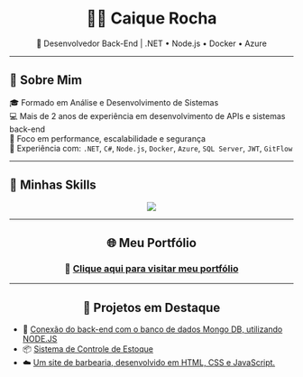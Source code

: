 <!-- HEADER COM NOME E TÍTULO -->
<h1 align="center">👨‍💻 Caique Rocha</h1>
<p align="center">🚀 Desenvolvedor Back-End | .NET • Node.js • Docker • Azure</p>

---

## 🧾 Sobre Mim

🎓 Formado em Análise e Desenvolvimento de Sistemas  
💻 Mais de 2 anos de experiência em desenvolvimento de APIs e sistemas back-end  
🚀 Foco em performance, escalabilidade e segurança  
🔧 Experiência com: `.NET`, `C#`, `Node.js`, `Docker`, `Azure`, `SQL Server`, `JWT`, `GitFlow`

---

## 🧠 Minhas Skills

<div align="center">

<!-- Skills em cards com badge -->
<img src="https://skillicons.dev/icons?i=dotnet,nodejs,javascript,sql,docker,azure,git,github,visualstudio,vscode" />

</div>

---

<h2 align="center">🌐 Meu Portfólio</h2>

<!-- Link grande e centralizado -->
<h3 align="center">
  🚀 <a href="https://portfolio-caique-psi.vercel.app/" target="_blank">Clique aqui para visitar meu portfólio</a>
</h3>


---

<h2 align="center">🧩 Projetos em Destaque</h2>

- 🔧 [Conexão do back-end com o banco de dados Mongo DB, utilizando NODE.JS](https://github.com/CaiqueRodrigues98/Back-end_connection)  
- 📦 [Sistema de Controle de Estoque](https://github.com/CaiqueRodrigues98/Sistema-ERP)  
- ☁️ [Um site de barbearia, desenvolvido em HTML, CSS e JavaScript.](https://github.com/CaiqueRodrigues98/barbershop)
